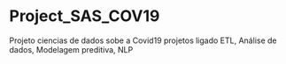 # Project_SAS_COV19
Projeto ciencias de dados sobe a Covid19 projetos ligado ETL, Análise de dados, Modelagem preditiva, NLP
